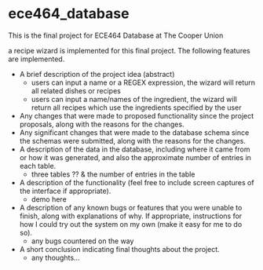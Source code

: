 # ece464_database
This is the final project for ECE464 Database at The Cooper Union

a recipe wizard is implemented for this final project. The following features are implemented.

* A brief 	description of the project idea (abstract)
  * users can input a name or a REGEX expression, the wizard will return all related dishes or recipes
  * users can input a name/names of the ingredient, the wizard will return all recipes which use the ingredients specified by the user
* Any changes 	that were made to proposed functionality since the project 	proposals, along with the reasons for the changes.
* Any significant changes that were made to the database schema since the 	schemas were submitted, along with the reasons for the changes.
* A description of the data in the database, including where it came from or how it was generated, and also the approximate number of entries in each table.
  * three tables ?? & the number of entries in the table
* A description of the functionality (feel free to include screen captures of the 	interface if appropriate).
  * demo here
* A description of any known bugs or features that you were unable to finish, along with explanations of why.
  If appropriate, instructions for how I could try out the system on my own (make it easy for me to do so).
  * any bugs countered on the way
* A short conclusion indicating final thoughts about the project.
  * any thoughts...

